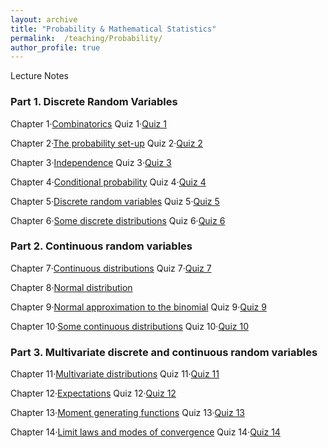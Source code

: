 ```yaml
---
layout: archive
title: "Probability & Mathematical Statistics"
permalink:  /teaching/Probability/
author_profile: true
---
```

Lecture Notes
<!---
内容隐藏
--->

### Part 1. Discrete Random Variables

Chapter 1·[Combinatorics](https://kuanhoutian.github.io/files/Probability_EN/ch1.pdf) Quiz 1·[Quiz 1](https://kuanhoutian.github.io/files/Probability_EN/Quiz-01-f19.pdf)


Chapter 2·[The probability set-up](https://kuanhoutian.github.io/files/Probability_EN/ch2.pdf) Quiz 2·[Quiz 2](https://kuanhoutian.github.io/files/Probability_EN/Quiz-02-f19.pdf)


Chapter 3·[Independence](https://kuanhoutian.github.io/files/Probability_EN/ch3.pdf) Quiz 3·[Quiz 3](https://kuanhoutian.github.io/files/Probability_EN/Quiz-03-f19.pdf)


Chapter 4·[Conditional probability](https://kuanhoutian.github.io/files/Probability_EN/ch4.pdf) Quiz 4·[Quiz 4](https://kuanhoutian.github.io/files/Probability_EN/Quiz-04-f19.pdf)


Chapter 5·[Discrete random variables](https://kuanhoutian.github.io/files/Probability_EN/ch5.pdf) Quiz 5·[Quiz 5](https://kuanhoutian.github.io/files/Probability_EN/Quiz-05-f19.pdf)


Chapter 6·[Some discrete distributions](https://kuanhoutian.github.io/files/Probability_EN/ch6.pdf) Quiz 6·[Quiz 6](https://kuanhoutian.github.io/files/Probability_EN/Quiz-06-f19.pdf)


### Part 2. Continuous random variables

Chapter 7·[Continuous distributions](https://kuanhoutian.github.io/files/Probability_EN/ch7.pdf) Quiz 7·[Quiz 7](https://kuanhoutian.github.io/files/Probability_EN/Quiz-07-f19.pdf)

Chapter 8·[Normal distribution](https://kuanhoutian.github.io/files/Probability_EN/ch8.pdf)

Chapter 9·[Normal approximation to the binomial](https://kuanhoutian.github.io/files/Probability_EN/ch9.pdf) Quiz 9·[Quiz 9](https://kuanhoutian.github.io/files/Probability_EN/Quiz-8-9-f19.pdf)

Chapter 10·[Some continuous distributions](https://kuanhoutian.github.io/files/Probability_EN/ch10.pdf) Quiz 10·[Quiz 10](https://kuanhoutian.github.io/files/Probability_EN/Quiz-10-f19.pdf)

### Part 3. Multivariate discrete and continuous random variables

Chapter 11·[Multivariate distributions](https://kuanhoutian.github.io/files/Probability_EN/ch11.pdf) Quiz 11·[Quiz 11](https://kuanhoutian.github.io/files/Probability_EN/Quiz-11-f19.pdf)

Chapter 12·[Expectations](https://kuanhoutian.github.io/files/Probability_EN/ch12.pdf) Quiz 12·[Quiz 12](https://kuanhoutian.github.io/files/Probability_EN/Quiz-12-f19.pdf)

Chapter 13·[Moment generating functions](https://kuanhoutian.github.io/files/Probability_EN/ch13.pdf) Quiz 13·[Quiz 13](https://kuanhoutian.github.io/files/Probability_EN/Quiz-13-f19.pdf)

Chapter 14·[Limit laws and modes of convergence](https://kuanhoutian.github.io/files/Probability_EN/ch14.pdf) Quiz 14·[Quiz 14](https://kuanhoutian.github.io/files/Probability_EN/Quiz-14-f19.pdf)
